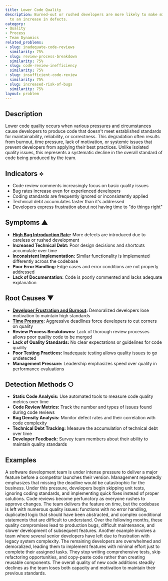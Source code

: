 ```yaml
---
title: Lower Code Quality
description: Burned-out or rushed developers are more likely to make mistakes, leading
  to an increase in defects.
category:
- Quality
- Process
- Team Dynamics
related_problems:
- slug: inadequate-code-reviews
  similarity: 75%
- slug: review-process-breakdown
  similarity: 75%
- slug: code-review-inefficiency
  similarity: 75%
- slug: insufficient-code-review
  similarity: 75%
- slug: increased-risk-of-bugs
  similarity: 75%
layout: problem
---
```


## Description

Lower code quality occurs when various pressures and circumstances cause developers to produce code that doesn't meet established standards for maintainability, reliability, or correctness. This degradation often results from burnout, time pressure, lack of motivation, or systemic issues that prevent developers from applying their best practices. Unlike isolated quality issues, this represents a systematic decline in the overall standard of code being produced by the team.

## Indicators ⟡
- Code review comments increasingly focus on basic quality issues
- Bug rates increase even for experienced developers
- Coding standards are frequently ignored or inconsistently applied
- Technical debt accumulates faster than it's addressed
- Developers express frustration about not having time to "do things right"

## Symptoms ▲
- **[High Bug Introduction Rate](high-bug-introduction-rate.md):** More defects are introduced due to careless or rushed development
- **Increased Technical Debt:** Poor design decisions and shortcuts accumulate over time
- **Inconsistent Implementation:** Similar functionality is implemented differently across the codebase
- **Poor Error Handling:** Edge cases and error conditions are not properly addressed
- **Lack of Documentation:** Code is poorly commented and lacks adequate explanation

## Root Causes ▼
- **[Developer Frustration and Burnout](developer-frustration-and-burnout.md):** Demoralized developers lose motivation to maintain high standards
- **[Time Pressure](time-pressure.md):** Aggressive deadlines force developers to cut corners on quality
- **Review Process Breakdowns:** Lack of thorough review processes allows poor quality code to be merged
- **Lack of Quality Standards:** No clear expectations or guidelines for code quality
- **Poor Testing Practices:** Inadequate testing allows quality issues to go undetected
- **Management Pressure:** Leadership emphasizes speed over quality in performance evaluations

## Detection Methods ○
- **Static Code Analysis:** Use automated tools to measure code quality metrics over time
- **Code Review Metrics:** Track the number and types of issues found during code reviews
- **Bug Density Analysis:** Monitor defect rates and their correlation with code complexity
- **Technical Debt Tracking:** Measure the accumulation of technical debt over time
- **Developer Feedback:** Survey team members about their ability to maintain quality standards

## Examples

A software development team is under intense pressure to deliver a major feature before a competitor launches their version. Management repeatedly emphasizes that missing the deadline would be catastrophic for the business. Under this pressure, developers begin skipping unit tests, ignoring coding standards, and implementing quick fixes instead of proper solutions. Code reviews become perfunctory as everyone rushes to approve changes. The team delivers the feature on time, but the codebase is left with numerous quality issues: functions with no error handling, duplicated logic that should have been abstracted, and complex conditional statements that are difficult to understand. Over the following months, these quality compromises lead to production bugs, difficult maintenance, and slower development of subsequent features. Another example involves a team where several senior developers have left due to frustration with legacy system complexity. The remaining developers are overwhelmed and demoralized, leading them to implement features with minimal effort just to complete their assigned tasks. They stop writing comprehensive tests, skip refactoring opportunities, and copy-paste code rather than creating reusable components. The overall quality of new code additions steadily declines as the team loses both capacity and motivation to maintain their previous standards.
